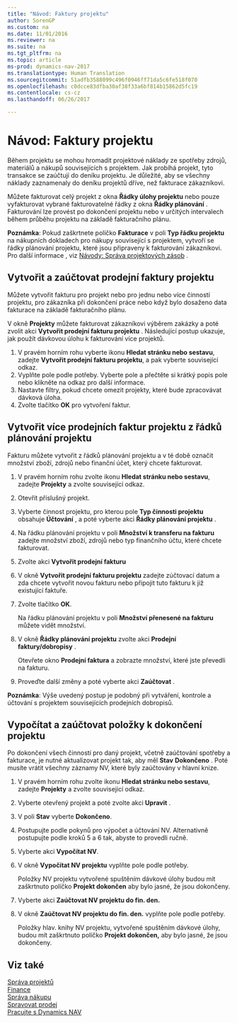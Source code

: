 ```yaml
---
title: "Návod: Faktury projektu"
author: SorenGP
ms.custom: na
ms.date: 11/01/2016
ms.reviewer: na
ms.suite: na
ms.tgt_pltfrm: na
ms.topic: article
ms-prod: dynamics-nav-2017
ms.translationtype: Human Translation
ms.sourcegitcommit: 51adfb3588099c496f0946ff71da5c6fe518f070
ms.openlocfilehash: c0dcce83dfba30af38f33a6bf814b15862d5fc19
ms.contentlocale: cs-cz
ms.lasthandoff: 06/26/2017

---
```


# <a name="how-to-invoice-jobs"></a>Návod: Faktury projektu
Během projektu se mohou hromadit projektové náklady ze spotřeby zdrojů, materiálů a nákupů souvisejících s projektem. Jak probíhá projekt, tyto transakce se zaúčtují do deníku projektu. Je důležité, aby se všechny náklady zaznamenaly do deníku projektů dříve, než fakturace zákazníkovi.

Můžete fakturovat celý projekt z okna **Řádky úlohy projektu** nebo pouze vyfakturovat vybrané fakturovatelné řádky z okna **Řádky plánování** . Fakturování lze provést po dokončení projektu nebo v určitých intervalech během průběhu projektu na základě fakturačního plánu.

**Poznámka**: Pokud zaškrtnete políčko **Fakturace** v poli **Typ řádku projektu** na nákupních dokladech pro nákupy související s projektem, vytvoří se řádky plánování projektu, které jsou připraveny k fakturování zákazníkovi. Pro další informace , viz [Návody: Správa projektových zásob](projects-how-manage-project-supplies.md) .

## <a name="to-create-and-post-a-job-sales-invoice"></a>Vytvořit a zaúčtovat prodejní faktury projektu  
Můžete vytvořit fakturu pro projekt nebo pro jednu nebo více činností projektu, pro zákazníka při dokončení práce nebo když bylo dosaženo data fakturace na základě fakturačního plánu.

V okně **Projekty** můžete fakturovat zákazníkovi výběrem zakázky a poté zvolit akci **Vytvořit prodejní fakturu projektu** . Následující postup ukazuje, jak použít dávkovou úlohu k fakturování více projektů.  

1. V pravém horním rohu vyberte ikonu **Hledat stránku nebo sestavu**, zadejte **Vytvořit prodejní fakturu projektu**, a pak vyberte související odkaz.  
2. Vyplňte pole podle potřeby. Vyberte pole a přečtěte si krátký popis pole nebo klikněte na odkaz pro další informace.
3. Nastavte filtry, pokud chcete omezit projekty, které bude zpracovávat dávková úloha.
3. Zvolte tlačítko **OK** pro vytvoření faktur.  

## <a name="to-create-multiple-job-sales-invoices-from-job-planning-lines"></a>Vytvořit více prodejních faktur projektu z řádků plánování projektu  
Fakturu můžete vytvořit z řádků plánování projektu a v té době označit množství zboží, zdrojů nebo finanční účet, který chcete fakturovat.

1. V pravém horním rohu zvolte ikonu **Hledat stránku nebo sestavu**, zadejte **Projekty** a zvolte související odkaz.
2. Otevřít příslušný projekt.
3. Vyberte činnost projektu, pro kterou pole **Typ činnosti projektu** obsahuje **Účtování** , a poté vyberte akci **Řádky plánování projektu** .  
4. Na řádku plánování projektu v poli **Množství k transferu na fakturu** zadejte množství zboží, zdrojů nebo typ finančního účtu, které chcete fakturovat.  
5. Zvolte akci **Vytvořit prodejní fakturu**
6. V okně **Vytvořit prodejní fakturu projektu** zadejte zúčtovací datum a zda chcete vytvořit novou fakturu nebo připojit tuto fakturu k již existující faktuře.
7. Zvolte tlačítko **OK**.

    Na řádku plánování projektu v poli **Množství přenesené na fakturu** můžete vidět množství.

8. V okně **Řádky plánování projektu** zvolte akci **Prodejní faktury/dobropisy** .

    Otevřete okno **Prodejní faktura** a zobrazte množství, které jste převedli na fakturu.  
9. Proveďte další změny a poté vyberte akci **Zaúčtovat** .

**Poznámka**: Výše uvedený postup je podobný při vytváření, kontrole a účtování s projektem souvisejících prodejních dobropisů.

## <a name="to-calculate-and-post-job-completion-entries"></a>Vypočítat a zaúčtovat položky k dokončení projektu  
Po dokončení všech činností pro daný projekt, včetně zaúčtování spotřeby a fakturace, je nutné aktualizovat projekt tak, aby měl **Stav** **Dokončeno** . Poté musíte vrátit všechny záznamy NV, které byly zaúčtovány v hlavní knize.

1. V pravém horním rohu zvolte ikonu **Hledat stránku nebo sestavu**, zadejte **Projekty** a zvolte související odkaz.  
2. Vyberte otevřený projekt a poté zvolte akci **Upravit** .
3. V poli **Stav** vyberte **Dokončeno**.
4. Postupujte podle pokynů pro výpočet a účtování NV. Alternativně postupujte podle kroků 5 a 6 tak, abyste to provedli ručně.  
5. Vyberte akci **Vypočítat NV**.
6. V okně **Vypočítat NV projektu** vyplňte pole podle potřeby.  

     Položky NV projektu vytvořené spuštěním dávkové úlohy budou mít zaškrtnuto políčko **Projekt dokončen** aby bylo jasné, že jsou dokončeny.  

7. Vyberte akci **Zaúčtovat NV projektu do fin. den.**
8. V okně **Zaúčtovat NV projektu do fin. den.** vyplňte pole podle potřeby.  

     Položky hlav. knihy NV projektu, vytvořené spuštěním dávkové úlohy, budou mít zaškrtnuto políčko **Projekt dokončen,** aby bylo jasné, že jsou dokončeny.

## <a name="see-also"></a>Viz také
[Správa projektů](projects-manage-projects.md)  
[Finance](finance-setup.md)  
[Správa nákupu](purchasing-manage-purchasing.md)         
[Spravovat prodej](sales-manage-sales.md)      
[Pracujte s Dynamics NAV](ui-work-product.md)  

